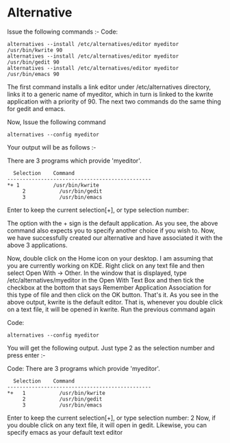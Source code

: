 # Alternative

Issue the following commands :- Code:

```text
alternatives --install /etc/alternatives/editor myeditor /usr/bin/kwrite 90
alternatives --install /etc/alternatives/editor myeditor /usr/bin/gedit 90
alternatives --install /etc/alternatives/editor myeditor /usr/bin/emacs 90
```

The first command installs a link editor under /etc/alternatives directory, links it to a generic name of myeditor, which in turn is linked to the kwrite application with a priority of 90. The next two commands do the same thing for gedit and emacs.

Now, Issue the following command

```text
alternatives --config myeditor
```

Your output will be as follows :-

There are 3 programs which provide 'myeditor'.

```text
  Selection    Command
-----------------------------------------------
*+ 1           /usr/bin/kwrite
     2           /usr/bin/gedit
     3           /usr/bin/emacs
```

Enter to keep the current selection\[+\], or type selection number:

The option with the + sign is the default application. As you see, the above command also expects you to specify another choice if you wish to. Now, we have successfully created our alternative and have associated it with the above 3 applications.

Now, double click on the Home icon on your desktop. I am assuming that you are currently working on KDE. Right click on any text file and then select Open With -&gt; Other. In the window that is displayed, type /etc/alternatives/myeditor in the Open With Text Box and then tick the checkbox at the bottom that says Remember Application Association for this type of file and then click on the OK button. That's it. As you see in the above output, kwrite is the default editor. That is, whenever you double click on a text file, it will be opened in kwrite. Run the previous command again

Code:

```text
alternatives --config myeditor
```

You will get the following output. Just type 2 as the selection number and press enter :-

Code: There are 3 programs which provide 'myeditor'.

```text
  Selection    Command
-----------------------------------------------
*+   1           /usr/bin/kwrite
     2           /usr/bin/gedit
     3           /usr/bin/emacs
```

Enter to keep the current selection\[+\], or type selection number: 2 Now, if you double click on any text file, it will open in gedit. Likewise, you can specify emacs as your default text editor

